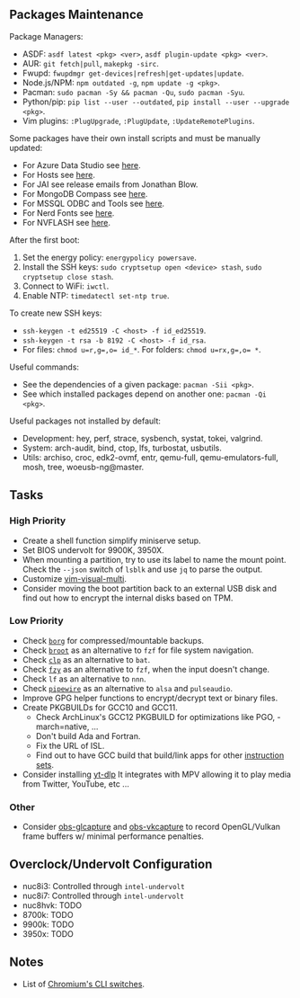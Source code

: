 ## Packages Maintenance

Package Managers:
- ASDF: `asdf latest <pkg> <ver>`, `asdf plugin-update <pkg> <ver>`.
- AUR: `git fetch|pull`, `makepkg -sirc`.
- Fwupd: `fwupdmgr get-devices|refresh|get-updates|update`.
- Node.js/NPM: `npm outdated -g`, `npm update -g <pkg>`.
- Pacman: `sudo pacman -Sy && pacman -Qu`, `sudo pacman -Syu`.
- Python/pip: `pip list --user --outdated`, `pip install --user --upgrade <pkg>`.
- Vim plugins: `:PlugUpgrade`, `:PlugUpdate`, `:UpdateRemotePlugins`.

Some packages have their own install scripts and must be manually updated:
- For Azure Data Studio see [here](https://github.com/microsoft/azuredatastudio/releases).
- For Hosts see [here](https://github.com/stevenblack/hosts).
- For JAI see release emails from Jonathan Blow.
- For MongoDB Compass see [here](https://www.mongodb.com/try/download/compass).
- For MSSQL ODBC and Tools see [here](https://packages.microsoft.com/rhel/8/prod/).
- For Nerd Fonts see [here](https://github.com/ryanoasis/nerd-fonts/releases).
- For NVFLASH see [here](https://www.techpowerup.com/download/nvidia-nvflash/).

After the first boot:
1. Set the energy policy: `energypolicy powersave`.
2. Install the SSH keys: `sudo cryptsetup open <device> stash`, `sudo cryptsetup close stash`.
3. Connect to WiFi: `iwctl`.
4. Enable NTP: `timedatectl set-ntp true`.

To create new SSH keys:
- `ssh-keygen -t ed25519 -C <host> -f id_ed25519`.
- `ssh-keygen -t rsa -b 8192 -C <host> -f id_rsa`.
- For files: `chmod u=r,g=,o= id_*`. For folders: `chmod u=rx,g=,o= *`.

Useful commands:
- See the dependencies of a given package: `pacman -Sii <pkg>`.
- See which installed packages depend on another one: `pacman -Qi <pkg>`.

Useful packages not installed by default:
- Development: hey, perf, strace, sysbench, systat, tokei, valgrind.
- System: arch-audit, bind, ctop, lfs, turbostat, usbutils.
- Utils: archiso, croc, edk2-ovmf, entr, qemu-full, qemu-emulators-full, mosh,
  tree, woeusb-ng@master.


## Tasks

### High Priority
- Create a shell function simplify miniserve setup.
- Set BIOS undervolt for 9900K, 3950X.
- When mounting a partition, try to use its label to name the mount point.
  Check the `--json` switch of `lsblk` and use `jq` to parse the output.
- Customize [vim-visual-multi](https://github.com/mg979/vim-visual-multi/wiki).
- Consider moving the boot partition back to an external USB disk and
  find out how to encrypt the internal disks based on TPM.

### Low Priority
- Check [`borg`](https://archlinux.org/packages/community/x86_64/borg/)
  for compressed/mountable backups.
- Check [`broot`](https://github.com/Canop/broot) as an alternative to `fzf`
  for file system navigation.
- Check [`clp`](https://github.com/jpe90/clp) as an alternative to `bat`.
- Check [`fzy`](https://github.com/jhawthorn/fzy) as an alternative to `fzf`,
  when the input doesn't change.
- Check `lf` as an alternative to `nnn`.
- Check [`pipewire`](https://wiki.archlinux.org/title/PipeWire) as an
  alternative to `alsa` and `pulseaudio`.
- Improve GPG helper functions to encrypt/decrypt text or binary files.
- Create PKGBUILDs for GCC10 and GCC11.
  - Check ArchLinux's GCC12 PKGBUILD for optimizations like PGO, -march=native, ...
  - Don't build Ada and Fortran.
  - Fix the URL of ISL.
  - Find out to have GCC build that build/link apps for other
    [instruction sets](https://archlinux.org/packages/community/x86_64/borg/).
- Consider installing [yt-dlp](https://archlinux.org/packages/community/any/yt-dlp/)
  It integrates with MPV allowing it to play media from Twitter, YouTube, etc ...

### Other
- Consider [obs-glcapture](https://github.com/2xsaiko/obs-glcapture) and
  [obs-vkcapture](https://github.com/nowrep/obs-vkcapture) to record
  OpenGL/Vulkan frame buffers w/ minimal performance penalties.


## Overclock/Undervolt Configuration
- nuc8i3: Controlled through `intel-undervolt`
- nuc8i7: Controlled through `intel-undervolt`
- nuc8hvk: TODO
- 8700k: TODO
- 9900k: TODO
- 3950x: TODO


## Notes
- List of [Chromium's CLI switches](https://peter.sh/experiments/chromium-command-line-switches/).
